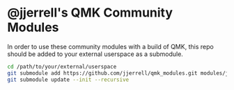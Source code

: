 # @jjerrell's QMK Community Modules

In order to use these community modules with a build of QMK, this repo should be added to your external userspace as a submodule.

```sh
cd /path/to/your/external/userspace
git submodule add https://github.com/jjerrell/qmk_modules.git modules/jjerrell
git submodule update --init --recursive
```
